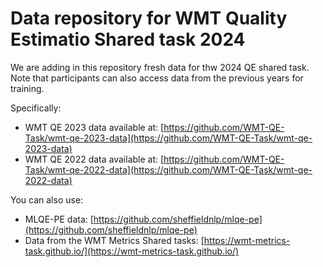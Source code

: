 # Data repository for WMT Quality Estimatio Shared task 2024


We are adding in this repository fresh data for thw 2024 QE shared task. Note that participants can also access data from the previous years for training.

Specifically: 
- WMT QE 2023 data available at: [https://github.com/WMT-QE-Task/wmt-qe-2023-data](https://github.com/WMT-QE-Task/wmt-qe-2023-data)
- WMT QE 2022 data available at: [https://github.com/WMT-QE-Task/wmt-qe-2022-data](https://github.com/WMT-QE-Task/wmt-qe-2022-data)

You can also use: 
- MLQE-PE data: [https://github.com/sheffieldnlp/mlqe-pe](https://github.com/sheffieldnlp/mlqe-pe)
- Data from the WMT Metrics Shared tasks: [https://wmt-metrics-task.github.io/](https://wmt-metrics-task.github.io/)

